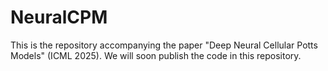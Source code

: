 # NeuralCPM
This is the repository accompanying the paper "Deep Neural Cellular Potts Models" (ICML 2025). We will soon publish the code in this repository.
